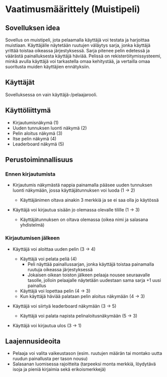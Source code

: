 # Vaatimusmäärittely (Muistipeli)


## Sovelluksen idea
Sovellus on muistipeli, jota pelaamalla käyttäjä voi testata ja harjoittaa muistiaan. Käyttäjälle näytetään ruutujen väläytys sarja, jonka käyttäjä yrittää toistaa oikeassa järjestyksessä. Sarja pitenee pelin edetessä ja väärästä painalluksesta käyttäjä häviää. Pelissä on rekisteröitymissysteemi, minkä avulla käyttäjä voi tarkastella omaa kehitystää, ja vertailla omaa suoritusta muiden käyttäjien ennätyksiin.


## Käyttäjät
Sovelluksessa on vain käyttäjä-/pelaajarooli.

## Käyttöliittymä
- Kirjautumisnäkymä (1)
- Uuden tunnuksen luonti näkymä (2)
- Pelin aloitus näkymä (3)
- Itse pelin näkymä (4)
- Leaderboard näkymä (5)

## Perustoiminnallisuus
### Ennen kirjautumista

- Kirjautumis näkymästä nappia painamalla pääsee uuden tunnuksen luonti näkymään, jossa käyttäjätunnuksen voi luoda (1 -> 2)
  - Käyttäjänimen oltava ainakin 3 merkkiä ja se ei saa olla jo käytössä

- Käyttäjä voi kirjautua sisään jo olemassa olevalle tilille (1 -> 3)
  - Käyttäjätunnuksen on oltava olemassa (oikea nimi ja salasana yhdistelmä)

### Kirjautumisen jälkeen

- Käyttäjä voi aloittaa uuden pelin (3 -> 4)
  - Käyttäjä voi pelata peliä (4)
    - Peli näyttää painallussarjan, jonka käyttäjä toistaa painamalla ruutuja oikeassa järjestyksessä
    - Jokaisen oikean toiston jälkeen pelaaja nousee seuraavalle tasolle, jolloin pelaajalle näytetään uudestaan sama sarja +1 uusi painallus
  - Käyttäjä voi lopettaa pelin (4 -> 3)
  -  Kun käyttäjä häviää palataan pelin aloitus näkymään (4 -> 3)

- Käyttäjä voi siirtyä leaderboard näkymään (3 -> 5)
  - Käyttäjä voi palata napista pelinaloitusnäkymään (5 -> 3)

- Käyttäjä voi kirjautua ulos (3 -> 1)

## Laajennusideoita 

- Pelaaja voi valita vaikeustason (esim. ruutujen määrän tai montako uutta ruudun painallusta per tason nousu)
- Salasanan luomisessa rajoitteita (tarpeeksi monta merkkiä, löydytävä isoja ja pieniä kirjaimia sekä erikoismerkkejä)
